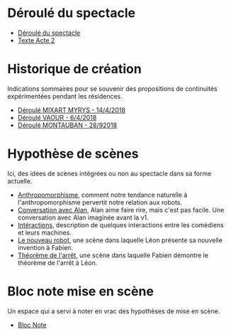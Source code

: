 Déroulé du spectacle
====================

- [Déroulé du spectacle](deroule.md)
- [Texte Acte 2](texte-acte-deux.md)

Historique de création
======================

Indications sommaires pour se souvenir des propositions de continuités expérimentées pendant les résidences.

- [Déroulé MIXART MYRYS - 14/4/2018](deroule_mixart.md)
- [Déroulé VAOUR - 6/4/2018](deroule_vaour.md)
- [Déroulé MONTAUBAN - 28/92018](deroule_montauban.md)

Hypothèse de scènes
===================

Ici, des idées de scènes intégrées ou non au spectacle dans sa forme actuelle.

- [Anthropomorphisme](anthropomorphisme.md), comment notre tendance naturelle à l'anthropomorphisme pervertit notre relation aux robots.
- [Conversation avec Alan](conversation-avec-alan.md), Alan aime faire rire, mais c'est pas facile. Une conversation avec Alan imaginée avant la v1.
- [Intéractions](interactions.md), description de quelques interactions entre les comédiens et leurs machines.
- [Le nouveau robot](le-nouveau-robot.md), une scène dans laquelle Léon présente sa nouvelle invention à Fabien.
- [Théorême de l'arrêt](theoreme-de-l-arret-oral.md), une scène dans laquelle Fabien démontre le théorème de l'arrêt à Léon.

Bloc note mise en scène
=======================

Un espace qui a servi à noter en vrac des hypothèses de mise en scène.

- [Bloc Note](bloc-note-scenes.md)
